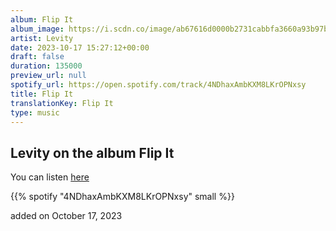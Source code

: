 ```yaml
---
album: Flip It
album_image: https://i.scdn.co/image/ab67616d0000b2731cabbfa3660a93b97b80ad95
artist: Levity
date: 2023-10-17 15:27:12+00:00
draft: false
duration: 135000
preview_url: null
spotify_url: https://open.spotify.com/track/4NDhaxAmbKXM8LKrOPNxsy
title: Flip It
translationKey: Flip It
type: music
---
```


## Levity on the album Flip It

You can listen [here](https://open.spotify.com/track/4NDhaxAmbKXM8LKrOPNxsy)

{{% spotify "4NDhaxAmbKXM8LKrOPNxsy" small %}}

added on October 17, 2023